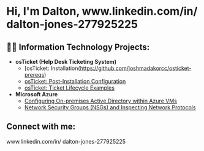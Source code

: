 <h1>Hi, I'm Dalton, www.linkedin.com/in/
dalton-jones-277925225


<h2>👨‍💻 Information Technology Projects:</h2>

- <b>osTicket (Help Desk Ticketing System)</b>
  - [osTicket: Installation(https://github.com/joshmadakorcc/osticket-prereqs)
  - [osTicket: Post-Installation Configuration](https://github.com/joshmadakorcc/post-install-config)
  - [osTicket: Ticket Lifecycle Examples](https://github.com/joshmadakorcc/ticket-lifecycle)
- <b>Microsoft Azure</b>
  - [Configuring On-premises Active Directory within Azure VMs](https://github.com/joshmadakorcc/configure-ad)
  - [Network Security Groups (NSGs) and Inspecting Network Protocols](https://github.com/joshmadakorcc/azure-network-protocols)

<h2>Connect with me:</h2> www.linkedin.com/in/
dalton-jones-277925225



